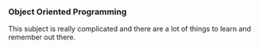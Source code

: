 ### Object Oriented Programming

This subject is really complicated and there are a lot of things to learn and remember out there.
